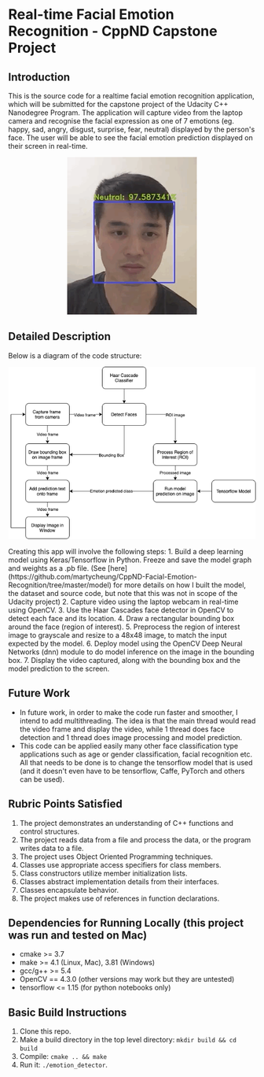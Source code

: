 # Real-time Facial Emotion Recognition - CppND Capstone Project

## Introduction
This is the source code for a realtime facial emotion recognition application, which will be submitted for the capstone project of the Udacity C++ Nanodegree Program. The application will capture video from the laptop camera and recognise the facial expression as one of 7 emotions (eg. happy, sad, angry, disgust, surprise, fear, neutral) displayed by the person's face. The user will be able to see the facial emotion prediction displayed on their screen in real-time.
<p align="center">
<img src="images/app_demo.gif"/>
</p>

## Detailed Description
Below is a diagram of the code structure:
<p align="center">
<img src="images/current_code_structure.png"/>
</p>
Creating this app will involve the following steps:
1. Build a deep learning model using Keras/Tensorflow in Python. Freeze and save the model graph and weights as a .pb file. (See [here](https://github.com/martycheung/CppND-Facial-Emotion-Recognition/tree/master/model) for more details on how I built the model, the dataset and source code, but note that this was not in scope of the Udacity project)
2. Capture video using the laptop webcam in real-time using OpenCV.
3. Use the Haar Cascades face detector in OpenCV to detect each face and its location.
4. Draw a rectangular bounding box around the face (region of interest).
5. Preprocess the region of interest image to grayscale and resize to a 48x48 image, to match the input expected by the model.
6. Deploy model using the OpenCV Deep Neural Networks (dnn) module to do model inference on the image in the bounding box.
7. Display the video captured, along with the bounding box and the model prediction to the screen.

## Future Work
- In future work, in order to make the code run faster and smoother, I intend to add multithreading. The idea is that the main thread would read the video frame and display the video, while 1 thread does face detection and 1 thread does image processing and model prediction.
- This code can be applied easily many other face classification type applications such as age or gender classification, facial recognition etc. All that needs to be done is to change the tensorflow model that is used (and it doesn't even have to be tensorflow, Caffe, PyTorch and others can be used).

## Rubric Points Satisfied
1. The project demonstrates an understanding of C++ functions and control structures.
2. The project reads data from a file and process the data, or the program writes data to a file.
3. The project uses Object Oriented Programming techniques.
4. Classes use appropriate access specifiers for class members.
5. Class constructors utilize member initialization lists.
6. Classes abstract implementation details from their interfaces.
7. Classes encapsulate behavior.
8. The project makes use of references in function declarations.

## Dependencies for Running Locally (this project was run and tested on Mac)
* cmake >= 3.7
* make >= 4.1 (Linux, Mac), 3.81 (Windows)
* gcc/g++ >= 5.4
* OpenCV == 4.3.0 (other versions may work but they are untested)
* tensorflow <= 1.15 (for python notebooks only)

## Basic Build Instructions
1. Clone this repo.
2. Make a build directory in the top level directory: `mkdir build && cd build`
3. Compile: `cmake .. && make`
4. Run it: `./emotion_detector`.
